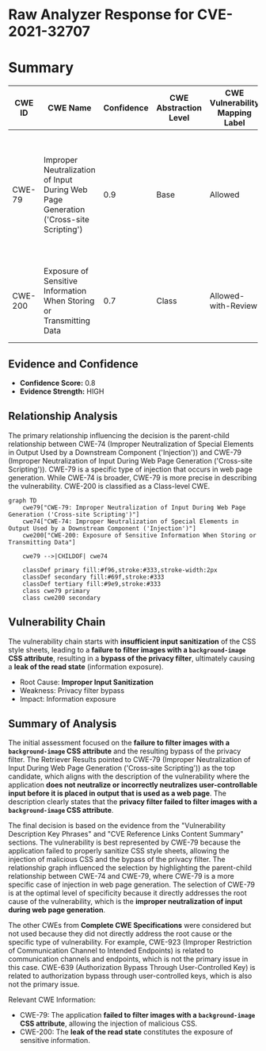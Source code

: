 # Raw Analyzer Response for CVE-2021-32707

# Summary
| CWE ID | CWE Name | Confidence | CWE Abstraction Level | CWE Vulnerability Mapping Label | CWE-Vulnerability Mapping Notes |
|---|---|---|---|---|---|
| CWE-79 | Improper Neutralization of Input During Web Page Generation ('Cross-site Scripting') | 0.9 | Base | Allowed | Primary CWE. The application **failed to filter images with a `background-image` CSS attribute**, resulting in the bypass of a privacy filter. |
| CWE-200 | Exposure of Sensitive Information When Storing or Transmitting Data | 0.7 | Class | Allowed-with-Review | Secondary CWE. The **leak of the read state** is a form of sensitive information exposure. |

## Evidence and Confidence

*   **Confidence Score:** 0.8
*   **Evidence Strength:** HIGH

## Relationship Analysis
The primary relationship influencing the decision is the parent-child relationship between CWE-74 (Improper Neutralization of Special Elements in Output Used by a Downstream Component ('Injection')) and CWE-79 (Improper Neutralization of Input During Web Page Generation ('Cross-site Scripting')). CWE-79 is a specific type of injection that occurs in web page generation. While CWE-74 is broader, CWE-79 is more precise in describing the vulnerability. CWE-200 is classified as a Class-level CWE.

```mermaid
graph TD
    cwe79["CWE-79: Improper Neutralization of Input During Web Page Generation ('Cross-site Scripting')"]
    cwe74["CWE-74: Improper Neutralization of Special Elements in Output Used by a Downstream Component ('Injection')"]
    cwe200["CWE-200: Exposure of Sensitive Information When Storing or Transmitting Data"]
    
    cwe79 -->|CHILDOF| cwe74
    
    classDef primary fill:#f96,stroke:#333,stroke-width:2px
    classDef secondary fill:#69f,stroke:#333
    classDef tertiary fill:#9e9,stroke:#333
    class cwe79 primary
    class cwe200 secondary
```

## Vulnerability Chain
The vulnerability chain starts with **insufficient input sanitization** of the CSS style sheets, leading to a **failure to filter images with a `background-image` CSS attribute**, resulting in a **bypass of the privacy filter**, ultimately causing a **leak of the read state** (information exposure).
  - Root Cause: **Improper Input Sanitization**
  - Weakness: Privacy filter bypass
  - Impact: Information exposure

## Summary of Analysis
The initial assessment focused on the **failure to filter images with a `background-image` CSS attribute** and the resulting bypass of the privacy filter. The Retriever Results pointed to CWE-79 (Improper Neutralization of Input During Web Page Generation ('Cross-site Scripting')) as the top candidate, which aligns with the description of the vulnerability where the application **does not neutralize or incorrectly neutralizes user-controllable input before it is placed in output that is used as a web page**. The description clearly states that the **privacy filter failed to filter images with a `background-image` CSS attribute**.

The final decision is based on the evidence from the "Vulnerability Description Key Phrases" and "CVE Reference Links Content Summary" sections. The vulnerability is best represented by CWE-79 because the application failed to properly sanitize CSS style sheets, allowing the injection of malicious CSS and the bypass of the privacy filter. The relationship graph influenced the selection by highlighting the parent-child relationship between CWE-74 and CWE-79, where CWE-79 is a more specific case of injection in web page generation. The selection of CWE-79 is at the optimal level of specificity because it directly addresses the root cause of the vulnerability, which is the **improper neutralization of input during web page generation**.

The other CWEs from **Complete CWE Specifications** were considered but not used because they did not directly address the root cause or the specific type of vulnerability. For example, CWE-923 (Improper Restriction of Communication Channel to Intended Endpoints) is related to communication channels and endpoints, which is not the primary issue in this case. CWE-639 (Authorization Bypass Through User-Controlled Key) is related to authorization bypass through user-controlled keys, which is also not the primary issue.

Relevant CWE Information:
- CWE-79: The application **failed to filter images with a `background-image` CSS attribute**, allowing the injection of malicious CSS.
- CWE-200: The **leak of the read state** constitutes the exposure of sensitive information.
